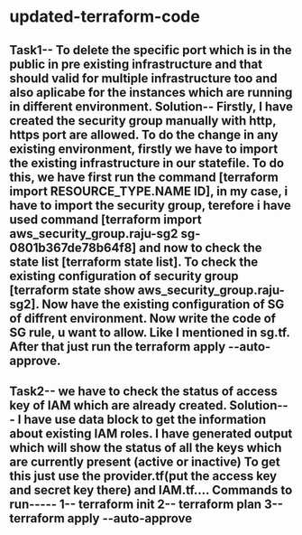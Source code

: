 # updated-terraform-code

Task1-- To delete the specific port which is in the public in pre existing infrastructure and that should valid for multiple infrastructure too and also aplicabe for the instances which are running in different environment.
Solution-- Firstly, I have created the security group manually with http, https port are allowed. To do the change in any existing environment, firstly we have to import the existing infrastructure in our statefile. To do this, we have first run the command [terraform import RESOURCE_TYPE.NAME ID], in my case, i have to import the security group, terefore i have used command [terraform import aws_security_group.raju-sg2 sg-0801b367de78b64f8] and now to check the state list [terraform state list]. To check the existing configuration of security group [terraform state show aws_security_group.raju-sg2]. Now have the existing configuration of SG of diffrent environment. Now write the code of SG rule, u want to allow. Like I mentioned in sg.tf.  After that just run the terraform apply --auto-approve.
---------------------------------------------------------

Task2-- we have to check the status of access key of IAM which are already created.
Solution--- I have use data block to get the information about existing IAM roles. I have generated output which will show the status of all the keys which are currently present (active or inactive)
            To get this just use the provider.tf(put the access key and secret key there) and IAM.tf....
            Commands to run-----
            1-- terraform init
            2-- terraform plan
            3-- terraform apply --auto-approve
----------------------------------------------------------------------------------------
